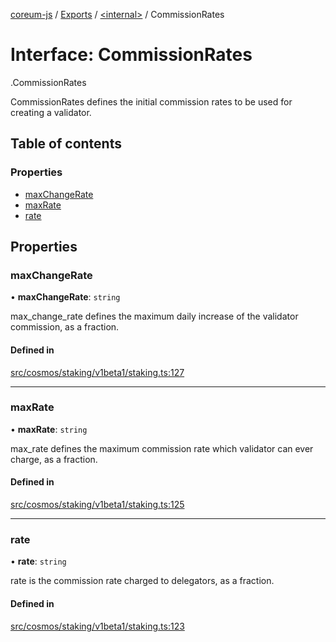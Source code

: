 [coreum-js](../README.md) / [Exports](../modules.md) / [<internal\>](../modules/internal_.md) / CommissionRates

# Interface: CommissionRates

[<internal>](../modules/internal_.md).CommissionRates

CommissionRates defines the initial commission rates to be used for creating
a validator.

## Table of contents

### Properties

- [maxChangeRate](internal_.CommissionRates.md#maxchangerate)
- [maxRate](internal_.CommissionRates.md#maxrate)
- [rate](internal_.CommissionRates.md#rate)

## Properties

### maxChangeRate

• **maxChangeRate**: `string`

max_change_rate defines the maximum daily increase of the validator commission, as a fraction.

#### Defined in

[src/cosmos/staking/v1beta1/staking.ts:127](https://github.com/PyramydLabs/coreum-js/blob/37d165f/src/cosmos/staking/v1beta1/staking.ts#L127)

___

### maxRate

• **maxRate**: `string`

max_rate defines the maximum commission rate which validator can ever charge, as a fraction.

#### Defined in

[src/cosmos/staking/v1beta1/staking.ts:125](https://github.com/PyramydLabs/coreum-js/blob/37d165f/src/cosmos/staking/v1beta1/staking.ts#L125)

___

### rate

• **rate**: `string`

rate is the commission rate charged to delegators, as a fraction.

#### Defined in

[src/cosmos/staking/v1beta1/staking.ts:123](https://github.com/PyramydLabs/coreum-js/blob/37d165f/src/cosmos/staking/v1beta1/staking.ts#L123)
